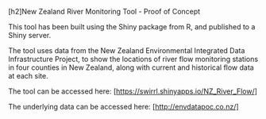 [h2]New Zealand River Monitoring Tool - Proof of Concept

This tool has been built using the Shiny package from R, and published to a Shiny server.

The tool uses data from the New Zealand Environmental Integrated Data Infrastructure Project, to show the locations of river flow monitoring stations in four counties in New Zealand, along with current and historical flow data at each site.

The tool can be accessed here: [https://swirrl.shinyapps.io/NZ_River_Flow/]

The underlying data can be accessed here: [http://envdatapoc.co.nz/]




